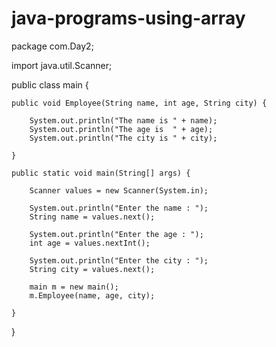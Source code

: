 # java-programs-using-array
package com.Day2;

import java.util.Scanner;

public class main {

	public void Employee(String name, int age, String city) {

		System.out.println("The name is " + name);
		System.out.println("The age is  " + age);
		System.out.println("The city is " + city);

	}

	public static void main(String[] args) {

		Scanner values = new Scanner(System.in);

		System.out.println("Enter the name : ");
		String name = values.next();

		System.out.println("Enter the age : ");
		int age = values.nextInt();

		System.out.println("Enter the city : ");
		String city = values.next();

		main m = new main();
		m.Employee(name, age, city);

	}
}

